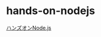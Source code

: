 # hands-on-nodejs
[ハンズオンNode.js](https://www.amazon.co.jp/%E3%83%8F%E3%83%B3%E3%82%BA%E3%82%AA%E3%83%B3Node-js-%E4%BB%8A%E6%9D%91-%E8%AC%99%E5%A3%AB/dp/4873119235/)
